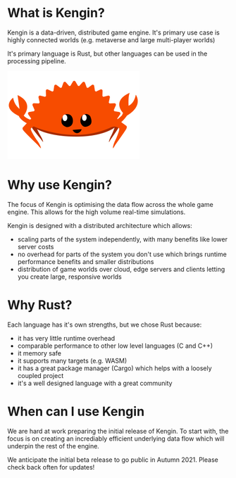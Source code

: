 # What is Kengin?
Kengin is a data-driven, distributed game engine. It's primary use case is highly connected worlds (e.g. metaverse and large multi-player worlds)

It's primary language is Rust, but other languages can be used in the processing pipeline.

![Rust - Ferris the crab](rustacean-flat-happy.png)

# Why use Kengin?
The focus of Kengin is optimising the data flow across the whole game engine. This allows for the high volume real-time simulations.

Kengin is designed with a distributed architecture which allows:
- scaling parts of the system independently, with many benefits like lower server costs
- no overhead for parts of the system you don't use which brings runtime performance benefits and smaller distributions
- distribution of game worlds over cloud, edge servers and clients letting you create large, responsive worlds

# Why Rust?
Each language has it's own strengths, but we chose Rust because:
- it has very little runtime overhead
- comparable performance to other low level languages (C and C++)
- it memory safe
- it supports many targets (e.g. WASM)
- it has a great package manager (Cargo) which helps with a loosely coupled project
- it's a well designed language with a great community

# When can I use Kengin
We are hard at work preparing the initial release of Kengin. To start with, the focus is on creating an incrediably efficient underlying data flow which will underpin the rest of the engine.

We anticipate the initial beta release to go public in Autumn 2021. Please check back often for updates!
